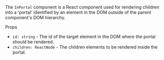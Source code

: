 The `InPortal` component is a React component used for rendering children into a 'portal' identified by an element in the DOM outside of the parent component's DOM hierarchy.

Props

- `id: string` - The id of the target element in the DOM where the portal should be rendered.
- `children: ReactNode` - The children elements to be rendered inside the portal.
